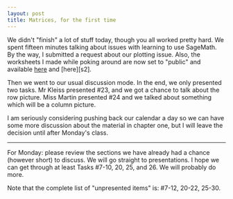 ```yaml
---
layout: post
title: Matrices, for the first time
---
```


We didn't "finish" a lot of stuff today, though you all worked pretty hard. We spent
fifteen minutes talking about issues with learning to use SageMath. By the way,
I submitted a request about our plotting issue. Also, the worksheets I made while
poking around are now set to "public" and available [here][s1] and [here][s2].

[s1]:
[s2]:


Then we went to our usual discussion mode. In the end, we only presented two tasks.
Mr Kleiss presented \#23, and we got a chance to talk about the row picture.
Miss Martin presented \#24 and we talked about something which will be a
column picture.

I am seriously considering pushing back our calendar a day so we can have some
more discussion about the material in chapter one, but I will leave the decision
until after Monday's class.

----
For Monday: please review the sections we have already had a chance (however short)
to discuss. We will go straight to presentations. I hope we can get through at least
Tasks \#7-10, 20, 25, and 26. We will probably do more.

Note that the complete list of "unpresented items" is: \#7-12, 20-22, 25-30.
